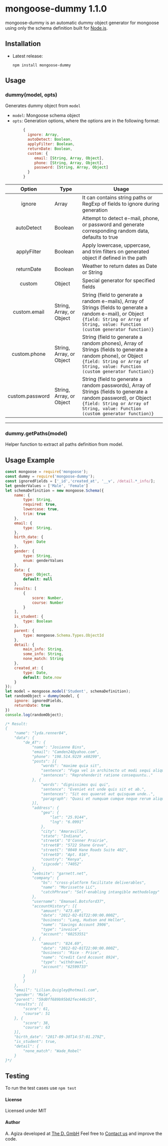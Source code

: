 # mongoose-dummy 1.1.0


mongoose-dummy is an automatic dummy object generator for mongoose using only the schema definition built for [Node.js](http://nodejs.org).

## Installation

  - Latest release:

        npm install mongoose-dummy
        
## Usage
### dummy(model, opts)
Generates dummy object from `model`
- `model`: Mongoose schema object
- `opts`: Generation options, where the options are in the following format:
```js
        {
          ignore: Array,
          autoDetect: Boolean,
          applyFilter: Boolean,
          returnDate: Boolean,
          custom: {
             email: [String, Array, Object],
             phone: [String, Array, Object],
             password: [String, Array, Object]
          }
        }
```
| Option | Type | Usage |
| :------: | ------ | ------ |
| ignore | Array | It can contains string paths or RegExp of fields to ignore during generation |
| autoDetect | Boolean | Attempt to detect e-mail, phone, or password and generate corresponding random data, defaults to true |
| applyFilter | Boolean | Apply lowercase, uppercase, and trim filters on generated object if defined in the path |
| returnDate | Boolean | Weather to return dates as Date or String |
| custom | Object | Special generator for specified fields |
| custom.email | String, Array, or Object | String (field to generate a random e-mails), Array of Strings (fields to generate a random e-mail), or Object `{field: String or Array of String, value: Function (custom generator function)}`
| custom.phone | String, Array, or Object | String (field to generate a random phones), Array of Strings (fields to generate a random phone), or Object `{field: String or Array of String, value: Function (custom generator function)}`
| custom.password | String, Array, or Object | String (field to generate a random passwords), Array of Strings (fields to generate a random password), or Object `{field: String or Array of String, value: Function (custom generator function)}`
----------

### dummy.getPaths(model)
Helper function to extract all paths definition from model.
## Usage Example
```js
const mongoose = require('mongoose');
const dummy = require('mongoose-dummy');
const ignoredFields = ['_id','created_at', '__v', /detail.*_info/];
let genderValues = ['Male', 'Female']
let schemaDefinition = new mongoose.Schema({
    name: {
        type: String,
        required: true,
        lowercase: true,
        trim: true
    },
    email: {
        type: String,
    },
    birth_date: {
        type: Date
    },
    gender: {
        type: String,
        enum: genderValues
    },
    data: {
        type: Object,
        default: null
    },
    results: [
        {
            score: Number,
            course: Number
        }
    ],
    is_student: {
        type: Boolean
    },
    parent: {
        type: mongoose.Schema.Types.ObjectId
    },
    detail: {
        main_info: String,
        some_info: String,
        none_match: String
    },
    created_at: {
        type: Date,
        default: Date.now
    }
});
let model = mongoose.model('Student', schemaDefinition);
let randomObject = dummy(model, {
    ignore: ignoredFields,
    returnDate: true
})
console.log(randomObject);

/* Result:
{
    "name": "lyda.renner84",
    "data": {
        "de_AT": {
            "name": "Josianne Bins",
            "email": "Camden24@yahoo.com",
            "phone": "198.514.9229 x60299",
            "posts": [{
                "words": "maxime quia sit",
                "sentence": "Fuga vel in architecto ut modi sequi aliquam debitis.",
                "sentences": "Reprehenderit ratione consequuntu.."
            }, {
                "words": "dignissimos qui qui",
                "sentence": "Eveniet est unde quis sit et ab.",
                "sentences": "Sit eos quaerat aut quisquam unde..",
                "paragraph": "Quasi et numquam cumque neque rerum aliquam ullam.."
            }],
            "address": {
                "geo": {
                    "lat": "25.9144",
                    "lng": "6.0991"
                },
                "city": "Amaraville",
                "state": "Indiana",
                "streetA": "O'Conner Prairie",
                "streetB": "5722 Shane Grove",
                "streetC": "8040 Hane Roads Suite 402",
                "streetD": "Apt. 816",
                "country": "Kenya",
                "zipcode": "74052"
            },
            "website": "garnett.net",
            "company": {
                "bs": "cross-platform facilitate deliverables",
                "name": "Morissette LLC",
                "catchPhrase": "Self-enabling intangible methodology"
            },
            "username": "Emanuel.Botsford37",
            "accountHistory": [{
                "amount": "473.69",
                "date": "2012-02-01T22:00:00.000Z",
                "business": "Lang, Hudson and Heller",
                "name": "Savings Account 3906",
                "type": "invoice",
                "account": "60253551"
            }, {
                "amount": "824.69",
                "date": "2012-02-01T22:00:00.000Z",
                "business": "Rice - Price",
                "name": "Credit Card Account 8924",
                "type": "withdrawal",
                "account": "62599733"
            }]
        }
        }
    },
    "email": "Lilian.Quigley@hotmail.com",
    "gender": "Male",
    "parent": "59d0ff689b95b02fec446c55",
    "results": [{
        "score": 61,
        "course": 51
    }, {
        "score": 38,
        "course": 63
    }],
    "birth_date": "2017-09-30T14:57:01.279Z",
    "is_student": true,
    "detail": { 
        "none_match": "Wade_Robel" 
    }
}*/
```
## Testing
To run the test cases use `npm test`

#### License
Licensed under MIT

#### Author
A. Agiza developed at [The D. GmbH](https://thed.io)
Feel free to [Contact us](mailto:info@thed.io) and improve the code.

